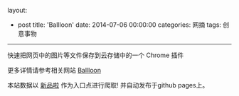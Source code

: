 layout: 
  - post 
title: 'Ballloon' 
date: 2014-07-06 00:00:00 
categories: 网摘 
tags: 创意事物 
---

快速把网页中的图片等文件保存到云存储中的一个 Chrome 插件  

更多详情请参考相关网站 [Ballloon](http://ballloon.com/)  

本站数据以 [新品啦](http://xinpinla.com/) 作为入口点进行爬取! 并自动发布于github pages上。  
